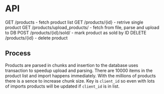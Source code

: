 # API

GET /products - fetch product list
GET /products/{id} - retrive single product
GET /products/upload_products/ - fetch from file, parse and upload to DB
POST /products/{id}/sold/ - mark product as sold by ID
DELETE /products/{id} - delete product

## Process

Products are parsed in chunks and insertion to the database uses transaction to speedup upload and parsing. 
There are 10000 items in the product list and import happens immediately. With the millions of products there is a sence to increase chunk size.
Key is `client_id` so even with lots of imports products will be updated if `client_id` is in list.
